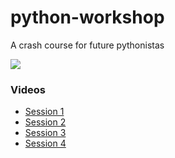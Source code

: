 # python-workshop
A crash course for future pythonistas


[![](http://mybinder.org/badge.svg)](http://mybinder.org/repo/Shiphero/python-workshop)


### Videos

- [Session 1](https://drive.google.com/file/d/1XPu-oGs2KOaCchvs9Fdn_9vo7urxdXW4/view) 
- [Session 2](https://drive.google.com/file/d/1A7jvx_AKf6jOTArPWO9HfqA8dYBDtqyl/view?usp=sharing)
- [Session 3](https://drive.google.com/file/d/11WQ9kJvKwtP14EDSZPqk6lEvqp0qeJiJ/view?usp=sharing)
- [Session 4](https://drive.google.com/file/d/1NX_bGdXdR5lG0ccX3pcc8BdksFYXfodG/view?usp=sharing)
